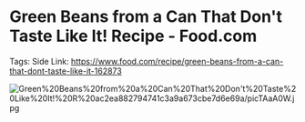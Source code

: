 # Green Beans from a Can That Don't Taste Like It! Recipe - Food.com

Tags: Side
Link: https://www.food.com/recipe/green-beans-from-a-can-that-dont-taste-like-it-162873

![Green%20Beans%20from%20a%20Can%20That%20Don't%20Taste%20Like%20It!%20R%20ac2ea882794741c3a9a673cbe7d6e69a/picTAaA0W.jpg](Green%20Beans%20from%20a%20Can%20That%20Don't%20Taste%20Like%20It!%20R%20ac2ea882794741c3a9a673cbe7d6e69a/picTAaA0W.jpg)